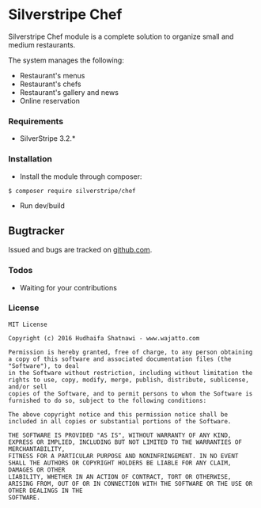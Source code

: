 # Silverstripe Chef
Silverstripe Chef module is a complete solution to organize small and medium restaurants.

The system manages the following:

 - Restaurant's menus
 - Restaurant's chefs
 - Restaurant's gallery and news
 - Online reservation

### Requirements
 - SilverStripe 3.2.*

### Installation
- Install the module through composer:
```sh
$ composer require silverstripe/chef
```
- Run dev/build

## Bugtracker ##
Issued and bugs are tracked on [github.com].

### Todos
 - Waiting for your contributions
 
### License

	MIT License

	Copyright (c) 2016 Hudhaifa Shatnawi - www.wajatto.com

	Permission is hereby granted, free of charge, to any person obtaining a copy of this software and associated documentation files (the "Software"), to deal
	in the Software without restriction, including without limitation the rights to use, copy, modify, merge, publish, distribute, sublicense, and/or sell
	copies of the Software, and to permit persons to whom the Software is furnished to do so, subject to the following conditions:

	The above copyright notice and this permission notice shall be included in all copies or substantial portions of the Software.

	THE SOFTWARE IS PROVIDED "AS IS", WITHOUT WARRANTY OF ANY KIND, EXPRESS OR IMPLIED, INCLUDING BUT NOT LIMITED TO THE WARRANTIES OF MERCHANTABILITY,
	FITNESS FOR A PARTICULAR PURPOSE AND NONINFRINGEMENT. IN NO EVENT SHALL THE AUTHORS OR COPYRIGHT HOLDERS BE LIABLE FOR ANY CLAIM, DAMAGES OR OTHER
	LIABILITY, WHETHER IN AN ACTION OF CONTRACT, TORT OR OTHERWISE, ARISING FROM, OUT OF OR IN CONNECTION WITH THE SOFTWARE OR THE USE OR OTHER DEALINGS IN THE
	SOFTWARE.


   [github.com]: <http://github.com/hudhaifas/silverstripe-chef/issues>

